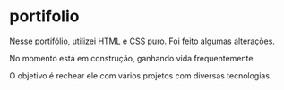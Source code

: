 # portifolio

Nesse portifólio, utilizei HTML e CSS puro. Foi feito algumas alterações. 

No momento está em construção, ganhando vida frequentemente. 

O objetivo é rechear ele com vários projetos com diversas tecnologias.
